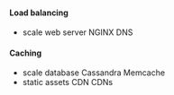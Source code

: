#### Load balancing
* scale web server
    NGINX
    DNS
#### Caching
* scale database 
    Cassandra
    Memcache
* static assets 
    CDN
    CDNs